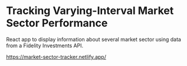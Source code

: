 # Tracking Varying-Interval Market Sector Performance
React app to display information about several market sector using data from a Fidelity Investments API.

https://market-sector-tracker.netlify.app/